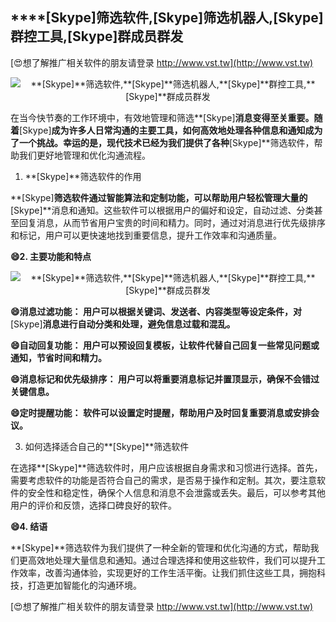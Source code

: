 ## ****[Skype]**筛选软件,**[Skype]**筛选机器人,**[Skype]**群控工具,**[Skype]**群成员群发**

[😍想了解推广相关软件的朋友请登录 http://www.vst.tw](http://www.vst.tw)

 <center><img src="https://vst.tw/MP4/tuiguang/png/8.png" alt="**[Skype]**筛选软件,**[Skype]**筛选机器人,**[Skype]**群控工具,**[Skype]**群成员群发"></center>

在当今快节奏的工作环境中，有效地管理和筛选**[Skype]**消息变得至关重要。随着**[Skype]**成为许多人日常沟通的主要工具，如何高效地处理各种信息和通知成为了一个挑战。幸运的是，现代技术已经为我们提供了各种**[Skype]**筛选软件，帮助我们更好地管理和优化沟通流程。

1. **[Skype]**筛选软件的作用

**[Skype]**筛选软件通过智能算法和定制功能，可以帮助用户轻松管理大量的**[Skype]**消息和通知。这些软件可以根据用户的偏好和设定，自动过滤、分类甚至回复消息，从而节省用户宝贵的时间和精力。同时，通过对消息进行优先级排序和标记，用户可以更快速地找到重要信息，提升工作效率和沟通质量。

**😄2. 主要功能和特点**

 <center><img src="https://vst.tw/MP4/tuiguang/png/6.png" alt="**[Skype]**筛选软件,**[Skype]**筛选机器人,**[Skype]**群控工具,**[Skype]**群成员群发"></center>

**😄消息过滤功能： 用户可以根据关键词、发送者、内容类型等设定条件，对**[Skype]**消息进行自动分类和处理，避免信息过载和混乱。**

**😄自动回复功能： 用户可以预设回复模板，让软件代替自己回复一些常见问题或通知，节省时间和精力。**

**😄消息标记和优先级排序： 用户可以将重要消息标记并置顶显示，确保不会错过关键信息。**

**😄定时提醒功能： 软件可以设置定时提醒，帮助用户及时回复重要消息或安排会议。**

3. 如何选择适合自己的**[Skype]**筛选软件

在选择**[Skype]**筛选软件时，用户应该根据自身需求和习惯进行选择。首先，需要考虑软件的功能是否符合自己的需求，是否易于操作和定制。其次，要注意软件的安全性和稳定性，确保个人信息和消息不会泄露或丢失。最后，可以参考其他用户的评价和反馈，选择口碑良好的软件。

**😄4. 结语**

**[Skype]**筛选软件为我们提供了一种全新的管理和优化沟通的方式，帮助我们更高效地处理大量信息和通知。通过合理选择和使用这些软件，我们可以提升工作效率，改善沟通体验，实现更好的工作生活平衡。让我们抓住这些工具，拥抱科技，打造更加智能化的沟通环境。

[😍想了解推广相关软件的朋友请登录 http://www.vst.tw](http://www.vst.tw)



